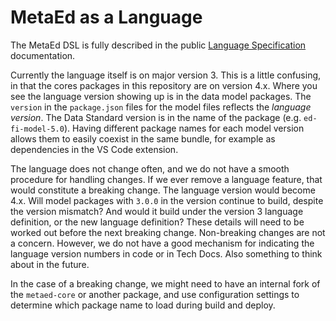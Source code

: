 # MetaEd as a Language

The MetaEd DSL is fully described in the public [Language
Specification](https://edfi.atlassian.net/wiki/spaces/METAED20/pages/23710226/Language+Specification) documentation.

Currently the language itself is on major version 3. This is a little confusing, in that the cores packages in this
repository are on version 4.x. Where you see the language version showing up is in the data model packages. The `version` in
the `package.json` files for the model files reflects the _language version_. The Data Standard version is in the name of the
package (e.g. `ed-fi-model-5.0`). Having different package names for each model version allows them to easily coexist in the
same bundle, for example as dependencies in the VS Code extension.

The language does not change often, and we do not have a smooth procedure for handling changes. If we ever remove a language
feature, that would constitute a breaking change. The language version would become 4.x. Will model packages with `3.0.0` in
the version continue to build, despite the version mismatch? And would it build under the version 3 language definition, or
the new language definition? These details will need to be worked out before the next breaking change. Non-breaking changes
are not a concern. However, we do not have a good mechanism for indicating the language version numbers in code or in Tech
Docs. Also something to think about in the future.

In the case of a breaking change, we might need to have an internal fork of the `metaed-core` or another package, and use
configuration settings to determine which package name to load during build and deploy.
